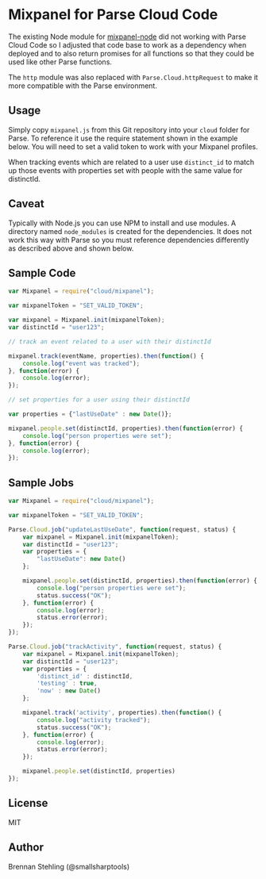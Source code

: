 # Mixpanel for Parse Cloud Code

The existing Node module for [mixpanel-node](https://github.com/mixpanel/mixpanel-node)
did not working with Parse Cloud Code so I adjusted that code base to work as a
dependency when deployed and to also return promises for all functions so that
they could be used like other Parse functions.

The `http` module was also replaced with `Parse.Cloud.httpRequest` to make it more
compatible with the Parse environment.

## Usage

Simply copy `mixpanel.js` from this Git repository into your `cloud` folder for Parse.
To reference it use the require statement shown in the example below. You will need to
set a valid token to work with your Mixpanel profiles.

When tracking events which are related to a user use `distinct_id` to match up
those events with properties set with people with the same value for distinctId.

## Caveat

Typically with Node.js you can use NPM to install and use modules. A directory named
`node_modules` is created for the dependencies. It does not work this way with Parse
so you must reference dependencies differently as described above and shown below.

## Sample Code

```javascript
var Mixpanel = require("cloud/mixpanel");

var mixpanelToken = "SET_VALID_TOKEN";

var mixpanel = Mixpanel.init(mixpanelToken);
var distinctId = "user123";

// track an event related to a user with their distinctId

mixpanel.track(eventName, properties).then(function() {
	console.log("event was tracked");
}, function(error) {
	console.log(error);
});

// set properties for a user using their distinctId

var properties = {"lastUseDate" : new Date()};

mixpanel.people.set(distinctId, properties).then(function(error) {
	console.log("person properties were set");
}, function(error) {
	console.log(error);
});
```

## Sample Jobs

```javascript
var Mixpanel = require("cloud/mixpanel");

var mixpanelToken = "SET_VALID_TOKEN";

Parse.Cloud.job("updateLastUseDate", function(request, status) {
    var mixpanel = Mixpanel.init(mixpanelToken);
    var distinctId = "user123";
    var properties = {
        "lastUseDate": new Date()
    };

    mixpanel.people.set(distinctId, properties).then(function(error) {
        console.log("person properties were set");
        status.success("OK");
    }, function(error) {
        console.log(error);
        status.error(error);
    });
});

Parse.Cloud.job("trackActivity", function(request, status) {
    var mixpanel = Mixpanel.init(mixpanelToken);
    var distinctId = "user123";
    var properties = {
        'distinct_id' : distinctId,
        'testing' : true,
        'now' : new Date()
    };

    mixpanel.track('activity', properties).then(function() {
        console.log("activity tracked");
        status.success("OK");
    }, function(error) {
        console.log(error);
        status.error(error);
    });

    mixpanel.people.set(distinctId, properties)
});
```

## License

MIT

## Author

Brennan Stehling (@smallsharptools)
